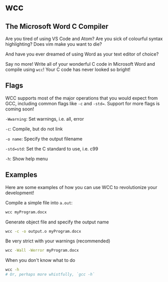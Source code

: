# wcc
## The Microsoft Word C Compiler 

Are you tired of using VS Code and Atom? 
Are you sick of colourful syntax highlighting?
Does vim make you want to die?

And have you ever dreamed of using Word as your text editor of choice?

Say no more! Write all of your wonderful C code in Microsoft Word and compile
using `wcc`! Your C code has never looked so bright!

## Flags 

WCC supports most of the major operations that you would expect from GCC, 
including common flags like `-c` and `-std=`. Support for more flags is coming
soon!

`-Wwarning`: Set warnings, i.e. all, error

`-c`: Compile, but do not link

`-o name`: Specify the output filename 

`-std=std`: Set the C standard to use, i.e. c99

`-h`: Show help menu

## Examples

Here are some examples of how you can use WCC to revolutionize your development!

Compile a simple file into `a.out`:
```sh
wcc myProgram.docx
```

Generate object file and specify the output name
```sh
wcc -c -o output.o myProgram.docx
```

Be very strict with your warnings (recommended)
```sh
wcc -Wall -Werror myProgram.docx
```

When you don't know what to do
```sh
wcc -h
# Or, perhaps more whistfully, `gcc -h`
```